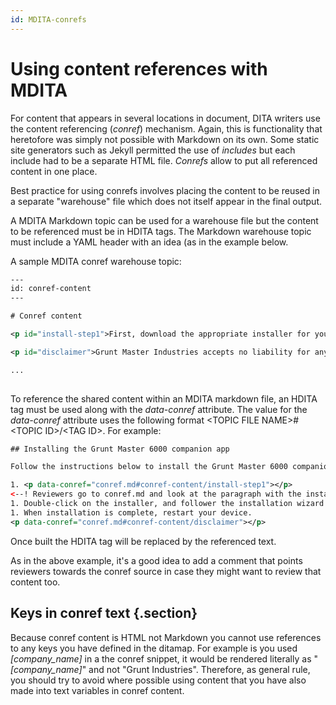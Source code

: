 ```yaml
---
id: MDITA-conrefs
---
```


# Using content references with MDITA

For content that appears in several locations in document, DITA writers use the content referencing (*conref*) mechanism. Again, this is functionality that heretofore was simply not possible with Markdown on its own. Some static site generators such as Jekyll permitted the use of *includes* but each include had to be a separate HTML file. *Conrefs* allow to put all referenced content in one place.

Best practice for using conrefs involves placing the content to be reused in a separate "warehouse" file which does not itself appear in the final output.

A MDITA Markdown topic can be used for a warehouse file but the content to be referenced must be in HDITA tags. The Markdown warehouse topic must include a YAML header with an idea (as in the example below. 

A sample MDITA conref warehouse topic:

```xml
---
id: conref-content
---

# Conref content

<p id="install-step1">First, download the appropriate installer for your operating system from the Grunt Master website [Downloads](https://gruntmaster.com/downloads) page.</p>

<p id="disclaimer">Grunt Master Industries accepts no liability for any injury, insanity, infertility, or death caused by even casual use of the Grunt Master 6000.</p>

...
 
```
To reference the shared content within an MDITA markdown file, an HDITA tag must be used along with the *data-conref* attribute. The value for the *data-conref* attribute uses the following format \<TOPIC FILE NAME\>#\<TOPIC ID\>/\<TAG ID\>. For example:

```xml
## Installing the Grunt Master 6000 companion app

Follow the instructions below to install the Grunt Master 6000 companion app:

1. <p data-conref="conref.md#conref-content/install-step1"></p> 
<--! Reviewers go to conref.md and look at the paragraph with the install-step1 ID if you want to review this step. -->
1. Double-click on the installer, and follower the installation wizard instructions.
1. When installation is complete, restart your device. 
<p data-conref="conref.md#conref-content/disclaimer"></p>
```
Once built the HDITA tag will be replaced by the referenced text.

As in the above example, it's a good idea to add a comment that points reviewers towards the conref source in case they might want to review that content too. 

## Keys in conref text {.section}

Because conref content is HTML not Markdown you cannot use references to any keys you have defined in the ditamap. For example is you used *\[company_name\]* in a the conref snippet, it would be rendered literally as "*\[company_name\]*" and not "Grunt Industries". Therefore, as general rule, you should try to avoid where possible using content that you have also made into text variables in conref content.
